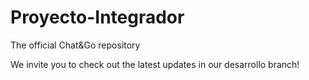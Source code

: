 # Proyecto-Integrador
The official Chat&amp;Go repository

We invite you to check out the latest updates in our desarrollo branch!
